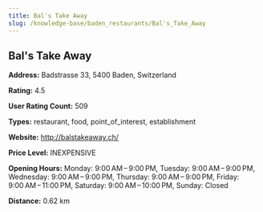 ```yaml
---
title: Bal's Take Away
slug: /knowledge-base/baden_restaurants/Bal's_Take_Away
---
```


## Bal's Take Away

**Address:** Badstrasse 33, 5400 Baden, Switzerland

**Rating:** 4.5

**User Rating Count:** 509

**Types:** restaurant, food, point_of_interest, establishment

**Website:** http://balstakeaway.ch/

**Price Level:** INEXPENSIVE

**Opening Hours:** Monday: 9:00 AM – 9:00 PM, Tuesday: 9:00 AM – 9:00 PM, Wednesday: 9:00 AM – 9:00 PM, Thursday: 9:00 AM – 9:00 PM, Friday: 9:00 AM – 11:00 PM, Saturday: 9:00 AM – 10:00 PM, Sunday: Closed

**Distance:** 0.62 km